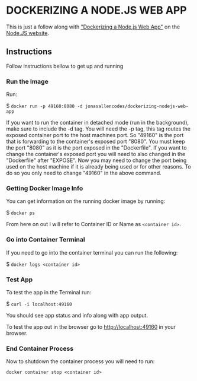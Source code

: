 # DOCKERIZING A NODE.JS WEB APP

This is just a follow along with ["Dockerizing a Node.js Web App"](https://nodejs.org/en/docs/guides/nodejs-docker-webapp/) on the [Node.JS website](https://nodejs.org/). 

## Instructions

Follow instructions bellow to get up and running

### Run the Image

Run:

 $ `docker run -p 49160:8080 -d jonasallencodes/dockerizing-nodejs-web-app`

If you want to run the container in detached mode (run in the background), make sure to include the -d tag. You will need the -p tag, this tag routes the exposed container port to the host machines port. So "49160" is the port that is forwarding to the container's exposed port "8080". You must keep the port "8080" as it is the port exposed in the "Dockerfile". If you want to change the container's exposed port you will need to also changed in the "Dockerfile" after "EXPOSE". Now you may need to change the port being used on the host machine if it is already being used or for other reasons. To do so you only need to change "49160" in the above command.

### Getting Docker Image Info

You can get information on the running docker image by running:

$ `docker ps`

From here on out I will refer to Container ID or Name as `<container id>`.

### Go into Container Terminal

If you need to go into the container terminal you can run the following:

$ `docker logs <container id>`

### Test App

To test the app in the Terminal run:

$ `curl -i localhost:49160`

You should see app status and info along with app output.

To test the app out in the browser go to [http://localhost:49160](http://localhost:49160) in your browser.

### End Container Process

Now to shutdown the container process you will need to run:

`docker container stop <container id>`